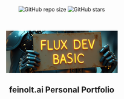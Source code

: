 <div align="center">
  
  ![GitHub repo size](https://img.shields.io/github/repo-size/codewithsadee/jack-portfolio)
  ![GitHub stars](https://img.shields.io/github/stars/codewithsadee/jack-portfolio?style=social)

  <br />
  <br />
  
  <img src="./readme-images/project-logo.png" />

  <h2 align="center">feinolt.ai Personal Portfolio</h2>

</div>